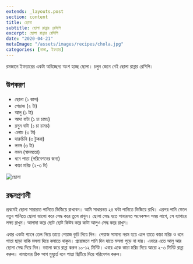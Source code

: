 ```yaml
---
extends: _layouts.post
section: content
title: ছোলা
subtitle: ছোলা রান্নার রেসিপি
excerpt: ছোলা রান্নার রেসিপি
date: "2020-04-21"
metaImage: "/assets/images/recipes/chola.jpg"
categories: [নাস্তা, ইফতার]
---
```


রমজানে ইফতারের একটা অবিচ্ছেদ্য অংশ হচ্ছে ছোলা। চলুন জেনে নেই ছোলা রান্নার রেসিপি।

## উপকরণ

- ছোলা (১ কাপ)
- পেয়াজ (২ টা)
- আলু (১ টা)
- আদা বাটা (১ চা চামচ)
- রসুন বাটা (১ চা চামচ)
- এলাচ (৩ টা)
- দারুচিনি (৩ টুকরা)
- লবঙ্গ (৩ টা)
- লবন (স্বাদমতো)
- ধনে পাতা (পরিবেশনের জন্য)
- কাচা মরিচ (২-৩ টা)

![ছোলা](/assets/images/recipes/chola.jpg)

## রন্ধনপ্রণালী

প্রথমেই ছোলা সারারাত পানিতে ভিজিয়ে রাখবেন। আমি সাধারনত ২৪ ঘন্টা পানিতে ভিজিয়ে রাখি। এরপর পানি ফেলে
নতুন পানিতে ছোলা ভালো করে সেদ্ধ করে তুলে রাখুন। ছোলা সেদ্ধ হতে সাধারনত অনেকক্ষন সময় লাগে, সে ব্যাপারে
লক্ষ্য রাখুন। আলাদা করে ছোট ছোট কিউব করে কাটা আলুও সেদ্ধ করে রাখুন।

এবার একটা প্যানে তেল নিয়ে তাতে পেয়াজ কুচি দিয়ে দিন। পেয়াজ সামান্য নরম হয়ে এলে তাতে কাচা মরিচ ও ধনে
পাতা ছাড়া বাকি মসলা দিয়ে কষাতে থাকুন। প্রয়োজনে পানি দিন যাতে মসলা পুড়ে না যায়। এবারে এতে আলু আর
ছোলা সেদ্ধ দিয়ে দিন। ভালো করে রান্না করুন ১০-১২ মিনিট। এবার একে কাচা মরিচ দিয়ে আরো ২-৩ মিনিট রান্না
করুন। নামানোর ঠিক আগ মুহুর্তে ধনে পাতা ছিটিয়ে দিয়ে পরিবেশন করুন।
